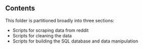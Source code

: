 ## Contents 
This folder is partitioned broadly into three sections:
* Scripts for scraping data from reddit
* Scripts for cleaning the data
* Scripts for building the SQL database and data manipulation
